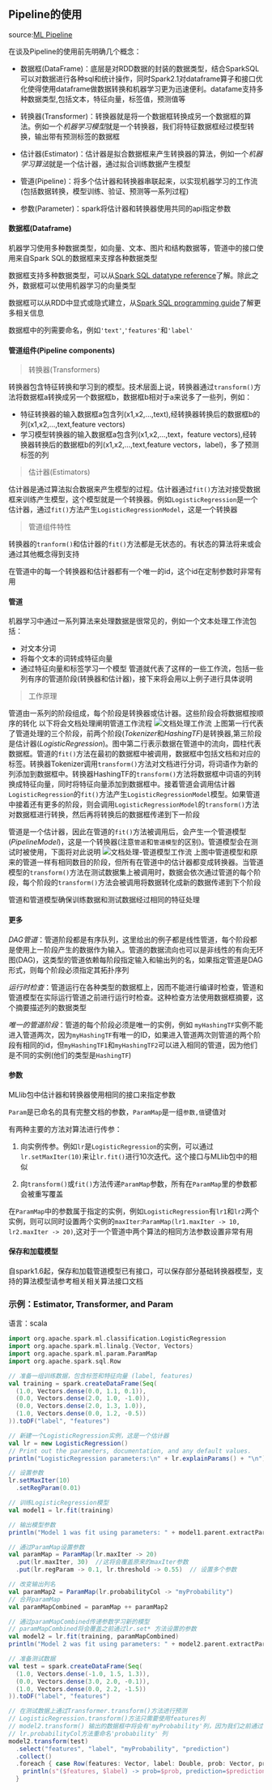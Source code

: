 Pipeline的使用
-----
source:[ML Pipeline](https://spark.apache.org/docs/latest/ml-pipeline.html)

在谈及Pipeline的使用前先明确几个概念：
* 数据框(DataFrame)：底层是对RDD数据的封装的数据类型，结合SparkSQL可以对数据进行各种sql和统计操作，同时Spark2.1对dataframe算子和接口优化使得使用dataframe做数据转换和机器学习更为迅速便利。datafame支持多种数据类型,包括文本，特征向量，标签值，预测值等

* 转换器(Transformer)：转换器就是将一个数据框转换成另一个数据框的算法。例如一个*机器学习模型*就是一个转换器，我们将特征数据框经过模型转换，输出带有预测标签的数据框

* 估计器(Estimator)：估计器是拟合数据框来产生转换器的算法，例如一个*机器学习算法*就是一个估计器，通过拟合训练数据产生模型

* 管道(Pipeline)：将多个估计器和转换器串联起来，以实现机器学习的工作流(包括数据转换，模型训练、验证、预测等一系列过程)
* 参数(Parameter)：spark将估计器和转换器使用共同的api指定参数

#### 数据框(Dataframe)

机器学习使用多种数据类型，如向量、文本、图片和结构数据等，管道中的接口使用来自Spark SQL的数据框来支撑各种数据类型

数据框支持多种数据类型，可以从[Spark SQL datatype reference](https://spark.apache.org/docs/2.0.2/sql-programming-guide.html#spark-sql-datatype-reference)了解。除此之外，数据框可以使用机器学习的向量类型

数据框可以从RDD中显式或隐式建立，从[Spark SQL programming guide](https://spark.apache.org/docs/2.0.2/sql-programming-guide.html)了解更多相关信息  

数据框中的列需要命名，例如`'text'`,`'features'`和`'label'`

#### 管道组件(Pipeline components)
> 转换器(Transformers)

  转换器包含特征转换和学习到的模型。技术层面上说，转换器通过``transform()``方法将数据框a转换成另一个数据框b，数据框b相对于a来说多了一些列，例如：
  * 特征转换器的输入数据框a包含列(x1,x2,...,text),经转换器转换后的数据框b的列(x1,x2,...,text,feature vectors)
  * 学习模型转换器的输入数据框a包含列(x1,x2,...,text，feature vectors),经转换器转换后的数据框b的列(x1,x2,...,text,feature vectors，label)，多了预测标签的列

> 估计器(Estimators)

  估计器是通过算法拟合数据来产生模型的过程。估计器通过``fit()``方法对接受数据框来训练产生模型，这个模型就是一个转换器。例如``LogisticRegression``是一个估计器，通过``fit()``方法产生``LogisticRegressionModel``，这是一个转换器

> 管道组件特性

  转换器的``tranform()``和估计器的``fit()``方法都是无状态的。有状态的算法将来或会通过其他概念得到支持

  在管道中的每一个转换器和估计器都有一个唯一的id，这个id在定制参数时非常有用

#### 管道

  机器学习中通过一系列算法来处理数据是很常见的，例如一个文本处理工作流包括：
  * 对文本分词
  * 将每个文本的词转成特征向量
  * 通过特征向量和标签学习一个模型
  管道就代表了这样的一些工作流，包括一些列有序的管道阶段(转换器和估计器)，接下来将会用以上例子进行具体说明

> 工作原理

管道由一系列的阶段组成，每个阶段是转换器或估计器。这些阶段会将数据框按顺序的转化
以下将会文档处理阐明管道工作流程
![文档处理工作流](http://i1.piimg.com/567571/0e6c0bce76e1c101.png)
上图第一行代表了管道处理的三个阶段，前两个阶段(*Tokenizer*和*HashingTF*)是转换器,第三阶段是估计器(*LogisticRegression*)。图中第二行表示数据在管道中的流向，圆柱代表数据框。管道的``fit()``方法在最初的数据框中被调用，数据框中包括文档和对应的标签。转换器Tokenizer调用``transform()``方法对文档进行分词，将词语作为新的列添加到数据框中。转换器HashingTF的``transform()``方法将数据框中词语的列转换成特征向量，同时将特征向量添加到数据框中。接着管道会调用估计器``LogisticRegression``的``fit()``方法产生``LogisticRegressionModel``模型。如果管道中接着还有更多的阶段，则会调用``LogisticRegressionModel``的``transform()``方法对数据框进行转换，然后再将转换后的数据框传递到下一阶段

管道是一个估计器，因此在管道的``fit()``方法被调用后，会产生一个管道模型(*PipelineModel*)，这是一个转换器(注意``管道``和``管道模型``的区别)。管道模型会在测试时被使用，下面将对此说明
![文档处理-管道模型工作流](http://i2.buimg.com/567571/6dbf4733c197be92.png)
上图中管道模型和原来的管道一样有相同数目的阶段，但所有在管道中的估计器都变成转换器。当管道模型的``transform()``方法在测试数据集上被调用时，数据会依次通过管道的每个阶段，每个阶段的``transform()``方法会被调用将数据转化成新的数据传递到下个阶段

管道和管道模型确保训练数据和测试数据经过相同的特征处理

#### 更多

*DAG管道*：管道阶段都是有序队列，这里给出的例子都是线性管道，每个阶段都是使用上一阶段产生的数据作为输入。管道的数据流向也可以是非线性的有向无环图(DAG)，这类型的管道依赖每阶段指定输入和输出列的名，如果指定管道是DAG形式，则每个阶段必须指定其拓扑序列

*运行时检查*：管道运行在各种类型的数据框上，因而不能进行编译时检查，管道和管道模型在实际运行管道之前进行运行时检查。这种检查方法使用数据框摘要，这个摘要描述列的数据类型

*唯一的管道阶段*：管道的每个阶段必须是唯一的实例，例如 ``myHashingTF``实例不能进入管道两次，因为``myHashingTF``有唯一的ID，如果进入管道两次则管道的两个阶段有相同的id，但``myHashingTF1``和``myHashingTF2``可以进入相同的管道，因为他们是不同的实例(他们的类型是``HashingTF``)

#### 参数

MLlib包中估计器和转换器使用相同的接口来指定参数

``Param``是已命名的具有完整文档的参数，``ParamMap``是一组``参数,值``键值对

有两种主要的方法对算法进行传参：

1.  向实例传参。例如``lr``是``LogisticRegression``的实例，可以通过``lr.setMaxIter(10)``来让``lr.fit()``进行10次迭代。这个接口与MLlib包中的相似

2.  向``transform()``或``fit()``方法传递``ParamMap``参数，所有在``ParamMap``里的参数都会被重写覆盖

在``ParamMap``中的参数属于指定的实例，例如``LogisticRegression``有``lr1``和``lr2``两个实例，则可以同时设置两个实例的``maxIter``:``ParamMap(lr1.maxIter -> 10, lr2.maxIter -> 20)``,这对于一个管道中两个算法的相同方法参数设置非常有用

#### 保存和加载模型

自spark1.6起，保存和加载管道模型已有接口，可以保存部分基础转换器模型，支持的算法模型请参考相关相关算法接口文档

### 示例：Estimator, Transformer, and Param
语言：scala

```scala
import org.apache.spark.ml.classification.LogisticRegression
import org.apache.spark.ml.linalg.{Vector, Vectors}
import org.apache.spark.ml.param.ParamMap
import org.apache.spark.sql.Row

// 准备一组训练数据，包含标签和特征向量 (label, features)
val training = spark.createDataFrame(Seq(
  (1.0, Vectors.dense(0.0, 1.1, 0.1)),
  (0.0, Vectors.dense(2.0, 1.0, -1.0)),
  (0.0, Vectors.dense(2.0, 1.3, 1.0)),
  (1.0, Vectors.dense(0.0, 1.2, -0.5))
)).toDF("label", "features")

// 新建一个LogisticRegression实例，这是一个估计器
val lr = new LogisticRegression()
// Print out the parameters, documentation, and any default values.
println("LogisticRegression parameters:\n" + lr.explainParams() + "\n")

// 设置参数
lr.setMaxIter(10)
  .setRegParam(0.01)

// 训练LogisticRegression模型
val model1 = lr.fit(training)

// 输出模型参数
println("Model 1 was fit using parameters: " + model1.parent.extractParamMap)

// 通过ParamMap设置参数
val paramMap = ParamMap(lr.maxIter -> 20)
  .put(lr.maxIter, 30)  //这将会覆盖原来的maxIter参数
  .put(lr.regParam -> 0.1, lr.threshold -> 0.55)  // 设置多个参数

// 改变输出列名
val paramMap2 = ParamMap(lr.probabilityCol -> "myProbability")  
// 合并paramMap
val paramMapCombined = paramMap ++ paramMap2

// 通过paramMapCombined传递参数学习新的模型
// paramMapCombined将会覆盖之前通过lr.set* 方法设置的参数
val model2 = lr.fit(training, paramMapCombined)
println("Model 2 was fit using parameters: " + model2.parent.extractParamMap)

// 准备测试数据
val test = spark.createDataFrame(Seq(
  (1.0, Vectors.dense(-1.0, 1.5, 1.3)),
  (0.0, Vectors.dense(3.0, 2.0, -0.1)),
  (1.0, Vectors.dense(0.0, 2.2, -1.5))
)).toDF("label", "features")

// 在测试数据上通过Transformer.transform()方法进行预测
// LogisticRegression.transform()方法只需要使用features列
// model2.transform() 输出的数据框中将会有'myProbability'列，因为我们之前通过
// lr.probabilityCol方法重命名'probability' 列
model2.transform(test)
  .select("features", "label", "myProbability", "prediction")
  .collect()
  .foreach { case Row(features: Vector, label: Double, prob: Vector, prediction: Double) =>
    println(s"($features, $label) -> prob=$prob, prediction=$prediction")
  }
```
